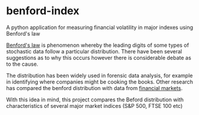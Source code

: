 # benford-index

A python application for measuring financial volatility in major indexes using Benford's law

<a href="https://en.wikipedia.org/wiki/Benford%27s_law">Benford's law</a> is phenomenon whereby the leading digits of some types of stochastic data follow a particular distribution.
There have been several suggestions as to why this occurs however there is considerable debate as to the cause.

The distribution has been widely used in forensic data analysis, for example in identifying where companies might be cooking the books. Other research has compared the benford distribution with data from <a href="http://link.springer.com/chapter/10.1007%2F978-88-470-1481-7_10">financial markets</a>.

With this idea in mind, this project compares the Beford distribution with characteristics of several major market indices (S&P 500, FTSE 100 etc)
